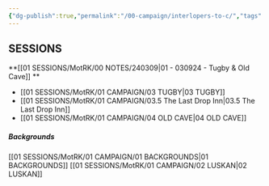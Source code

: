 ```yaml
---
{"dg-publish":true,"permalink":"/00-campaign/interlopers-to-c/","tags":["gardenEntry"]}
---
```


## SESSIONS

**[[01 SESSIONS/MotRK/00 NOTES/240309\|01 - 030924 - Tugby & Old Cave]] **
- [[01 SESSIONS/MotRK/01 CAMPAIGN/03 TUGBY\|03 TUGBY]] 
- [[01 SESSIONS/MotRK/01 CAMPAIGN/03.5 The Last Drop Inn\|03.5 The Last Drop Inn]] 
- [[01 SESSIONS/MotRK/01 CAMPAIGN/04 OLD CAVE\|04 OLD CAVE]] 

##### Backgrounds

[[01 SESSIONS/MotRK/01 CAMPAIGN/01 BACKGROUNDS\|01 BACKGROUNDS]] 
[[01 SESSIONS/MotRK/01 CAMPAIGN/02 LUSKAN\|02 LUSKAN]] 
